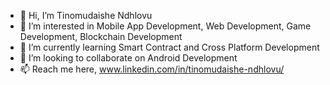 - 👋 Hi, I’m Tinomudaishe Ndhlovu
- 👀 I’m interested in Mobile App Development, Web Development, Game Development, Blockchain Development
- 🌱 I’m currently learning Smart Contract and Cross Platform Development
- 💞️ I’m looking to collaborate on Android Development
- 📫 Reach me here, www.linkedin.com/in/tinomudaishe-ndhlovu/

<!---
Ndhlovu1/Ndhlovu1 is a ✨ special ✨ repository because its `README.md` (this file) appears on your GitHub profile.
You can click the Preview link to take a look at your changes.
--->
